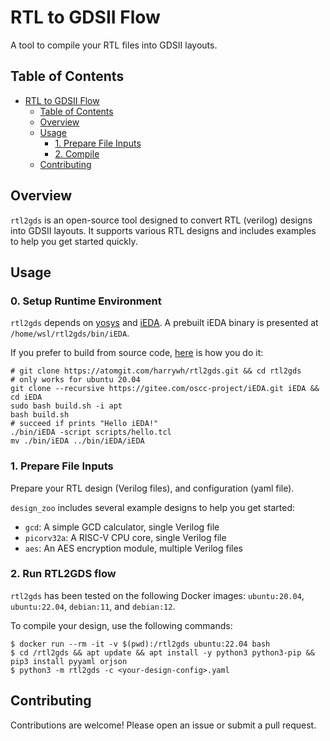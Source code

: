 # RTL to GDSII Flow

A tool to compile your RTL files into GDSII layouts.

## Table of Contents

- [RTL to GDSII Flow](#rtl-to-gdsii-flow)
  - [Table of Contents](#table-of-contents)
  - [Overview](#overview)
  - [Usage](#usage)
    - [1. Prepare File Inputs](#1-prepare-file-inputs)
    - [2. Compile](#2-compile)
  - [Contributing](#contributing)

## Overview

`rtl2gds` is an open-source tool designed to convert RTL (verilog) designs into GDSII layouts. It supports various RTL designs and includes examples to help you get started quickly.

## Usage

### 0. Setup Runtime Environment

`rtl2gds` depends on [yosys](https://github.com/YosysHQ/yosys) and [iEDA](https://gitee.com/oscc-project/iEDA). A prebuilt iEDA binary is presented at `/home/wsl/rtl2gds/bin/iEDA`.

If you prefer to build from source code, [here](https://gitee.com/oscc-project/iEDA/blob/master/README.md#method-2--install-dependencies-and-compile) is how you do it:

```shell
# git clone https://atomgit.com/harrywh/rtl2gds.git && cd rtl2gds
# only works for ubuntu 20.04
git clone --recursive https://gitee.com/oscc-project/iEDA.git iEDA && cd iEDA
sudo bash build.sh -i apt
bash build.sh
# succeed if prints "Hello iEDA!"
./bin/iEDA -script scripts/hello.tcl
mv ./bin/iEDA ../bin/iEDA/iEDA
```

### 1. Prepare File Inputs

Prepare your RTL design (Verilog files), and configuration (yaml file).

`design_zoo` includes several example designs to help you get started:

- `gcd`: A simple GCD calculator, single Verilog file
- `picorv32a`: A RISC-V CPU core, single Verilog file
- `aes`: An AES encryption module, multiple Verilog files

### 2. Run RTL2GDS flow

`rtl2gds` has been tested on the following Docker images: `ubuntu:20.04`, `ubuntu:22.04`, `debian:11`, and `debian:12`.

To compile your design, use the following commands:

```shell
$ docker run --rm -it -v $(pwd):/rtl2gds ubuntu:22.04 bash
$ cd /rtl2gds && apt update && apt install -y python3 python3-pip && pip3 install pyyaml orjson
$ python3 -m rtl2gds -c <your-design-config>.yaml
```

## Contributing

Contributions are welcome! Please open an issue or submit a pull request.
